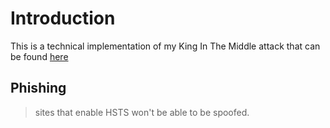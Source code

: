 # Introduction
This is a technical implementation of my King In The Middle attack that can be found [here](https://blog.haywirehax.com/writeups/2019/king-in-the-middle-attack)

## Phishing
> sites that enable HSTS won't be able to be spoofed.
